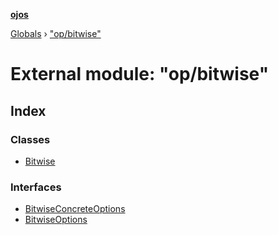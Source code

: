 **[ojos](../README.md)**

[Globals](../README.md) › ["op/bitwise"](_op_bitwise_.md)

# External module: "op/bitwise"

## Index

### Classes

* [Bitwise](../classes/_op_bitwise_.bitwise.md)

### Interfaces

* [BitwiseConcreteOptions](../interfaces/_op_bitwise_.bitwiseconcreteoptions.md)
* [BitwiseOptions](../interfaces/_op_bitwise_.bitwiseoptions.md)